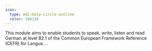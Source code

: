 ```yaml
---
icon:
  type: mdi:help-circle-outline
  color: 398126
---
```


This module aims to enable students to speak, write, listen and read German at level B2.1 of the Common European Framework Reference (CEFR) for Langua ... 
